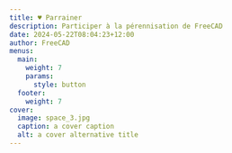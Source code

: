 ```yaml
---
title: ♥︎ Parrainer
description: Participer à la pérennisation de FreeCAD
date: 2024-05-22T08:04:23+12:00
author: FreeCAD
menus:
  main:
    weight: 7
    params:
      style: button
  footer:
    weight: 7
cover:
  image: space_3.jpg
  caption: a cover caption
  alt: a cover alternative title
---
```


[comment]: # (Please do not add content in this Donate _index file. The layout of the Donate page is generated from template rules by the theme.)